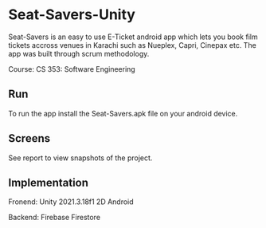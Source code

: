 # Seat-Savers-Unity

Seat-Savers is an easy to use E-Ticket android app which lets you book film tickets accross venues in Karachi such as Nueplex, Capri, Cinepax etc. The app was built through scrum methodology.

Course: CS 353: Software Engineering

## Run

To run the app install the Seat-Savers.apk file on your android device.

## Screens

See report to view snapshots of the project.

## Implementation

Fronend: Unity 2021.3.18f1 2D Android

Backend: Firebase Firestore
